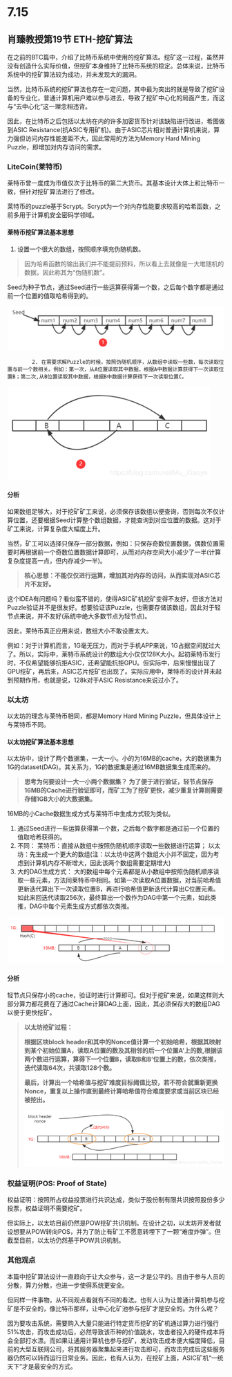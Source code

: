 # 7.15

## 肖臻教授第19节 ETH-挖矿算法

在之前的BTC篇中，介绍了比特币系统中使用的挖矿算法。挖矿这一过程，虽然并没有创造什么实际价值，但挖矿本身维持了比特币系统的稳定。总体来说，比特币系统中的挖矿算法较为成功，并未发现大的漏洞。

当然，比特币系统的挖矿算法也存在一定问题，其中最为突出的就是导致了挖矿设备的专业化，普通计算机用户难以参与进去，导致了挖矿中心化的局面产生，而这与“去中心化”这一理念相违背。

因此，在比特币之后包括以太坊在内的许多加密货币针对该缺陷进行改进，希图做到ASIC Resistance(抗ASIC专用矿机)。由于ASIC芯片相对普通计算机来说，算力强但访问内存性能差距不大，因此常用的方法为Memory Hard Mining Puzzle，即增加对内存访问的需求。

### **LiteCoin(莱特币)**

莱特币曾一度成为市值仅次于比特币的第二大货币。其基本设计大体上和比特币一致，但针对挖矿算法进行了修改。

莱特币的puzzle基于Scrypt。Scrypt为一个对内存性能要求较高的哈希函数，之前多用于计算机安全密码学领域。

#### 莱特币挖矿算法基本思想

1. 设置一个很大的数组，按照顺序填充伪随机数。

> 因为哈希函数的输出我们并不能提前预料，所以看上去就像是一大堆随机的数据，因此称其为“伪随机数”。

Seed为种子节点，通过Seed进行一些运算获得第一个数，之后每个数字都是通过前一个位置的值取哈希得到的。

![20200228171425644](../assets/7.15/20200228171425644.png)

            2. 在需要求解Puzzle的时候，按照伪随机顺序，从数组中读取一些数，每次读取位置与前一个数相关。例如：第一次，从A位置读取其中数据，根据A中数据计算获得下一次读取位置B；第二次,从B位置读取其中数据，根据B中数据计算获得下一次读取位置C。

![7.15](../assets/7.15/7.15.png)

#### 分析

如果数组足够大，对于挖矿矿工来说，必须保存该数组以便查询，否则每次不仅计算位置，还要根据Seed计算整个数组数据，才能查询到对应位置的数据。这对于矿工来说，计算复杂度大幅度上升。

当然，矿工可以选择只保存一部分数据，例如：只保存奇数位置数据，偶数位置需要时再根据前一个奇数位置数据计算即可，从而对内存空间大小减少了一半(计算复杂度提高一点，但内存减少一半)。

> **核心思想：不能仅仅进行运算，增加其对内存的访问，从而实现对ASIC芯片不友好。**

这个IDEA有问题吗？看似蛮不错的，使得ASIC矿机挖矿变得不友好，但该方法对Puzzle验证并不是很友好。想要验证该Puzzle，也需要存储该数组，因此对于轻节点来说，并不友好(系统中绝大多数节点为轻节点)。

因此，莱特币真正应用来说，数组大小不敢设置太大。

例如：对于计算机而言，1G毫无压力，而对于手机APP来说，1G占据空间就过大了。所以，实际中，莱特币系统设计的数组大小仅仅128K大小。起初莱特币发行时，不仅希望能够抗拒ASIC，还希望能抗拒GPU。但实际中，后来慢慢出现了GPU挖矿，再后来，ASIC芯片挖矿也出现了。实际应用中，莱特币的设计并未起到预期作用，也就是说，128k对于ASIC Resistance来说过小了。

### **以太坊**

以太坊的理念与莱特币相同，都是Memory Hard Mining Puzzle，但具体设计上与莱特币不同。

#### 以太坊挖矿算法基本思想

以太坊中，设计了两个数据集，一大一小。小的为16MB的cache，大的数据集为1G的dataset(DAG)。其关系为，1G的数据集是通过16MB数据集生成而来的。

> **思考为何要设计一大一小两个数据集？**
> **为了便于进行验证，轻节点保存16MB的Cache进行验证即可，而矿工为了挖矿更快，减少重复计算则需要存储1GB大小的大数据集。**

16MB的小Cache数据生成方式与莱特币中生成方式较为类似。

1. 通过Seed进行一些运算获得第一个数，之后每个数字都是通过前一个位置的值取哈希获得的。
2. 不同：      莱特币：直接从数组中按照伪随机顺序读取一些数据进行运算； 以太坊：先生成一个更大的数组(注：以太坊中这两个数组大小并不固定，因为考虑到计算机内存不断增大，因此该两个数组需要定期增大)
3. 大的DAG生成方式：
   大的数组中每个元素都是从小数组中按照伪随机顺序读取一些元素，方法同莱特币中相同。如第一次读取A位置数据，对当前哈希值更新迭代算出下一次读取位置B，再进行哈希值更新迭代计算出C位置元素。如此来回迭代读取256次，最终算出一个数作为DAG中第一个元素，如此类推，DAG中每个元素生成方式都依次类推。

![20200228171529478](../assets/7.15/20200228171529478.png)

#### 分析

轻节点只保存小的cache，验证时进行计算即可。但对于挖矿来说，如果这样则大部分算力都花费在了通过Cache计算DAG上面，因此，其必须保存大的数组DAG以便于更快挖矿。

> **以太坊挖矿过程：**
>
> **根据区块block header和其中的Nonce值计算一个初始哈希，根据其映射到某个初始位置A，读取A位置的数及其相邻的后一个位置A’上的数,根据该两个数进行运算，算得下一个位置B，读取B和B’位置上的数，依次类推，迭代读取64次，共读取128个数。**
>
> **最后，计算出一个哈希值与挖矿难度目标阈值比较，若不符合就重新更换Nonce，重复以上操作直到最终计算哈希值符合难度要求或当前区块已经被挖出。**
>
> ![20200228171549400](../assets/7.15/20200228171549400.png)

### **权益证明(POS: Proof of State)**

权益证明：按照所占权益投票进行共识达成，类似于股份制有限共识按照股份多少投票，权益证明不需要挖矿。

但实际上，以太坊目前仍然是POW挖矿共识机制。在设计之初，以太坊开发者就设想要从POW转向POS，并为了防止有矿工不愿意转埋下了一颗“难度炸弹”。但截至目前，以太坊仍然基于POW共识机制。

### **其他观点**

本篇中挖矿算法设计一直趋向于让大众参与，这一才是公平的。且由于参与人员的分散，算力分散，也进一步使得系统更安全。

但同样一件事物，从不同观点看就有不同的看法。也有人认为让普通计算机参与挖矿是不安全的，像比特币那样，让中心化矿池参与挖矿才是安全的。为什么呢？

因为要攻击系统，需要购入大量只能进行特定货币挖矿的矿机通过算力进行强行51%攻击，而攻击成功后，必然导致该币种的价值跳水，攻击者投入的硬件成本将会全部打水漂。而如果让通用计算机也参与挖矿，发动攻击成本便大幅度降低，目前的大型互联网公司，将其服务器聚集起来进行攻击即可，而攻击完成后这些服务器仍然可以转而运行日常业务。因此，也有人认为，在挖矿上面，ASIC矿机“一统天下”才是最安全的方式。
